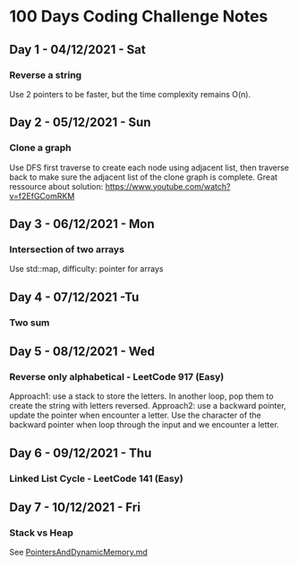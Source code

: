 # 100 Days Coding Challenge Notes

## Day 1 - 04/12/2021 - Sat
### Reverse a string
Use 2 pointers to be faster, but the time complexity remains O(n).

## Day 2 - 05/12/2021 - Sun
### Clone a graph
Use DFS first traverse to create each node using adjacent list, then traverse back to make sure the adjacent list of the clone graph is complete.
Great ressource about solution:
https://www.youtube.com/watch?v=f2EfGComRKM 

## Day 3 - 06/12/2021 - Mon
### Intersection of two arrays
Use std::map, difficulty: pointer for arrays

## Day 4 - 07/12/2021 -Tu 
### Two sum


## Day 5 - 08/12/2021 - Wed
### Reverse only alphabetical - LeetCode 917 (Easy)
Approach1: use a stack to store the letters. In another loop, pop them to create the string with letters reversed.
Approach2: use a backward pointer, update the pointer when encounter a letter. Use the character of the backward pointer when loop through the input and we encounter a letter.

## Day 6 - 09/12/2021 - Thu
### Linked List Cycle - LeetCode 141 (Easy)

## Day 7 - 10/12/2021 - Fri
### Stack vs Heap
See [PointersAndDynamicMemory.md](https://www.example.com)
